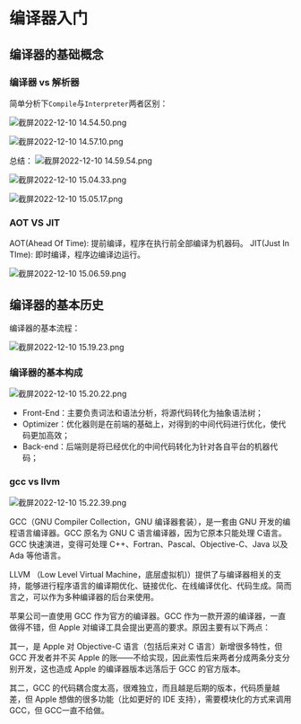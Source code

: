 # 编译器入门

## 编译器的基础概念


### 编译器 vs 解析器

简单分析下`Compile`与`Interpreter`两者区别：


![截屏2022-12-10 14.54.50.png](https://p9-juejin.byteimg.com/tos-cn-i-k3u1fbpfcp/85d4e582c2ab4d26bdcb48c464ed48b3~tplv-k3u1fbpfcp-watermark.image?)

![截屏2022-12-10 14.57.10.png](https://p1-juejin.byteimg.com/tos-cn-i-k3u1fbpfcp/3fc853ca87d34a959d4ba5f7fb8fd6a7~tplv-k3u1fbpfcp-watermark.image?)

总结：
![截屏2022-12-10 14.59.54.png](https://p1-juejin.byteimg.com/tos-cn-i-k3u1fbpfcp/2934ec0c594d43a3a87073ca75e2eab0~tplv-k3u1fbpfcp-watermark.image?)


![截屏2022-12-10 15.04.33.png](https://p3-juejin.byteimg.com/tos-cn-i-k3u1fbpfcp/0c3158567ab3427eae9bf801e4124f67~tplv-k3u1fbpfcp-watermark.image?)


![截屏2022-12-10 15.05.17.png](https://p3-juejin.byteimg.com/tos-cn-i-k3u1fbpfcp/d848cc2b65ed44df956f6802fdb78584~tplv-k3u1fbpfcp-watermark.image?)



### AOT VS JIT

AOT(Ahead Of Time): 提前编译，程序在执行前全部编译为机器码。
JIT(Just In TIme): 即时编译，程序边编译边运行。


![截屏2022-12-10 15.06.59.png](https://p6-juejin.byteimg.com/tos-cn-i-k3u1fbpfcp/25adcaa3db14409a877ff1fb30122016~tplv-k3u1fbpfcp-watermark.image?)

## 编译器的基本历史


编译器的基本流程：

![截屏2022-12-10 15.19.23.png](https://p9-juejin.byteimg.com/tos-cn-i-k3u1fbpfcp/1ca67a5068ed4819aa86e7fb412651ac~tplv-k3u1fbpfcp-watermark.image?)

### 编译器的基本构成


![截屏2022-12-10 15.20.22.png](https://p3-juejin.byteimg.com/tos-cn-i-k3u1fbpfcp/8db0af6f4e884f2d91f642a0629e4cd8~tplv-k3u1fbpfcp-watermark.image?)

- Front-End：主要负责词法和语法分析，将源代码转化为抽象语法树；
- Optimizer：优化器则是在前端的基础上，对得到的中间代码进行优化，使代码更加高效；
- Back-end：后端则是将已经优化的中间代码转化为针对各自平台的机器代码；

### gcc vs llvm


![截屏2022-12-10 15.22.39.png](https://p1-juejin.byteimg.com/tos-cn-i-k3u1fbpfcp/e3cea1bd2fdf48e8ae4c66e36dd28c7d~tplv-k3u1fbpfcp-watermark.image?)

GCC（GNU Compiler Collection，GNU 编译器套装），是一套由 GNU 开发的编程语言编译器。GCC 原名为 GNU C 语言编译器，因为它原本只能处理 C语言。GCC 快速演进，变得可处理 C++、Fortran、Pascal、Objective-C、Java 以及 Ada 等他语言。


LLVM （Low Level Virtual Machine，底层虚拟机)）提供了与编译器相关的支持，能够进行程序语言的编译期优化、链接优化、在线编译优化、代码生成。简而言之，可以作为多种编译器的后台来使用。

苹果公司一直使用 GCC 作为官方的编译器。GCC 作为一款开源的编译器，一直做得不错，但 Apple 对编译工具会提出更高的要求。原因主要有以下两点：

其一，是 Apple 对 Objective-C 语言（包括后来对 C 语言）新增很多特性，但 GCC 开发者并不买 Apple 的账——不给实现，因此索性后来两者分成两条分支分别开发，这也造成 Apple 的编译器版本远落后于 GCC 的官方版本。

其二，GCC 的代码耦合度太高，很难独立，而且越是后期的版本，代码质量越差，但 Apple 想做的很多功能（比如更好的 IDE 支持），需要模块化的方式来调用 GCC，但 GCC一直不给做。












